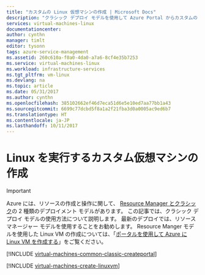 ```yaml
---
title: "カスタムの Linux 仮想マシンの作成 | Microsoft Docs"
description: "クラシック デプロイ モデルを使用して Azure Portal からカスタムの Linux 仮想マシンを作成する方法を説明します。"
services: virtual-machines-linux
documentationcenter: 
author: cynthn
manager: timlt
editor: tysonn
tags: azure-service-management
ms.assetid: 260c610a-f0a0-4da0-a7a6-8cf4e35b7253
ms.service: virtual-machines-linux
ms.workload: infrastructure-services
ms.tgt_pltfrm: vm-linux
ms.devlang: na
ms.topic: article
ms.date: 05/31/2017
ms.author: cynthn
ms.openlocfilehash: 385102662ef46d7eca51d6e5e10ed7aa77bb1a43
ms.sourcegitcommit: 6699c77dcbd5f8a1a2f21fba3d0a0005ac9ed6b7
ms.translationtype: HT
ms.contentlocale: ja-JP
ms.lasthandoff: 10/11/2017
---
```

# <a name="create-a-custom-virtual-machine-running-linux"></a>Linux を実行するカスタム仮想マシンの作成
> [!IMPORTANT] 
> Azure には、リソースの作成と操作に関して、 [Resource Manager とクラシック](../../../resource-manager-deployment-model.md)の 2 種類のデプロイメント モデルがあります。 この記事では、クラシック デプロイ モデルの使用方法について説明します。 最新のデプロイでは、リソース マネージャー モデルを使用することをお勧めします。 Resource Manger モデルを使用した Linux VM の作成については、「[ポータルを使用して Azure に Linux VM を作成する](../quick-create-portal.md?toc=%2fazure%2fvirtual-machines%2flinux%2ftoc.json)」をご覧ください。

[!INCLUDE [virtual-machines-common-classic-createportal](../../../../includes/virtual-machines-common-classic-createportal.md)]

[!INCLUDE [virtual-machines-create-linuxvm](../../../../includes/virtual-machines-create-linuxvm.md)]


